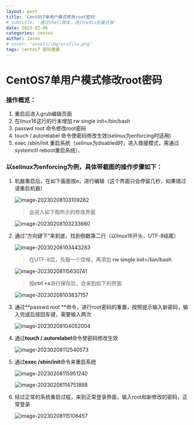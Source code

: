 ```yaml
---
layout: post
title: 'CentOS7单用户模式修改root密码'
# subtitle: '通过shell脚本，进行redis批量迁移'
date: 2023-02-06
categories: centos
author: Jason
# cover: 'assets/img/profile.png'
tags: centos7 密码重置
---
```


# CentOS7单用户模式修改root密码

### 操作概览：

1. 重启后进入grub编辑页面
2. 在linux16这行的行末增加 rw single init=/bin/bash
3. passwd root 命令修改root密码
4. touch /.autorelabel 命令使密码修改生效(selinux为enforcing时适用)
5. exec /sbin/init 重启系统（selinux为disabled时，进入救援模式，需通过systemctl reboot重启系统）、

### 以selinux为enforcing为例，具体带截图的操作步骤如下：

1. 机器重启后，在如下画面按e，进行编辑（这个界面只会停留几秒，如果错过请重启机器）

   ![image-20230208103109282](C:\Users\szche\AppData\Roaming\Typora\typora-user-images\image-20230208103109282.png)

   > 会进入如下图所示的修改界面

   ![image-20230208103233660](C:\Users\szche\AppData\Roaming\Typora\typora-user-images\image-20230208103233660.png)

2. 通过“方向键下”来到底，找到倒数第二行（以linux16开头，UTF-8结尾）

   ![image-20230208103443283](C:\Users\szche\AppData\Roaming\Typora\typora-user-images\image-20230208103443283.png)

   > 在UTF-8后，先敲一个空格，再添加 **rw single  init=/bin/bash**

   ![image-20230208115630741](C:\Users\szche\AppData\Roaming\Typora\typora-user-images\image-20230208115630741.png)

   > 按**ctrl +x**进行保存后，会来到如下的界面

   ![image-20230208103837157](C:\Users\szche\AppData\Roaming\Typora\typora-user-images\image-20230208103837157.png)

3. 通过**passwd root **命令，进行root密码的重置，按照提示输入新密码，输入完成后按回车键，需要输入两次

   ![image-20230208104052004](C:\Users\szche\AppData\Roaming\Typora\typora-user-images\image-20230208104052004.png)

4. 通过**touch /.autorelabel**命令使密码修改生效

   ![image-20230208112540573](C:\Users\szche\AppData\Roaming\Typora\typora-user-images\image-20230208112540573.png)

5. 通过**exec /sbin/init**命令来重启系统

   ![image-20230208115951240](C:\Users\szche\AppData\Roaming\Typora\typora-user-images\image-20230208115951240.png)

   ![image-20230208114751888](C:\Users\szche\AppData\Roaming\Typora\typora-user-images\image-20230208114751888.png)

6. 经过正常的系统重启过程，来到正常登录界面，输入root和新修改的密码，正常登录

   ![image-20230208115106457](C:\Users\szche\AppData\Roaming\Typora\typora-user-images\image-20230208115106457.png)